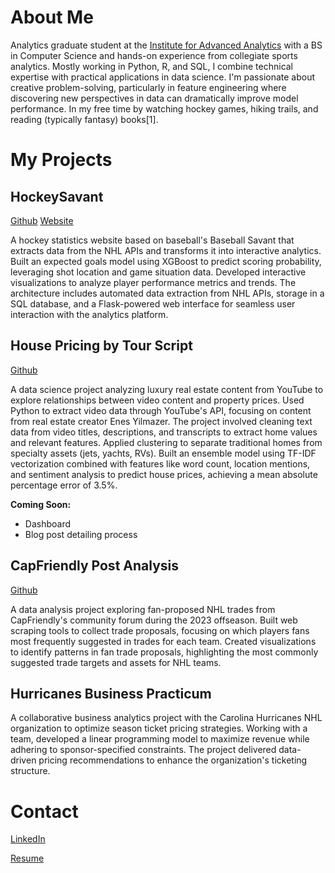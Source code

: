 # About Me

Analytics graduate student at the [Institute for Advanced Analytics](https://analytics.ncsu.edu) with a BS in Computer Science and hands-on experience from collegiate sports analytics. Mostly working in Python, R, and SQL, I combine technical expertise with practical applications in data science. I'm passionate about creative problem-solving, particularly in feature engineering where discovering new perspectives in data can dramatically improve model performance. In my free time by watching hockey games, hiking trails, and reading (typically fantasy) books[1].

# My Projects

## HockeySavant

[Github](https://github.com/CharlesJub/HockeySavant) [Website](http://www.hockeysavant.com/)

A hockey statistics website based on baseball's Baseball Savant that extracts data from the NHL APIs and transforms it into interactive analytics. Built an expected goals model using XGBoost to predict scoring probability, leveraging shot location and game situation data. Developed interactive visualizations to analyze player performance metrics and trends. The architecture includes automated data extraction from NHL APIs, storage in a SQL database, and a Flask-powered web interface for seamless user interaction with the analytics platform.

## House Pricing by Tour Script

[Github](https://github.com/CharlesJub/House-Tour-Pricing)

A data science project analyzing luxury real estate content from YouTube to explore relationships between video content and property prices. Used Python to extract video data through YouTube's API, focusing on content from real estate creator Enes Yilmazer. The project involved cleaning text data from video titles, descriptions, and transcripts to extract home values and relevant features. Applied clustering to separate traditional homes from specialty assets (jets, yachts, RVs). Built an ensemble model using TF-IDF vectorization combined with features like word count, location mentions, and sentiment analysis to predict house prices, achieving a mean absolute percentage error of 3.5%.

**Coming Soon:**

- Dashboard
- Blog post detailing process

## CapFriendly Post Analysis

[Github](https://github.com/CharlesJub/CapFriendlyPost/tree/main)

A data analysis project exploring fan-proposed NHL trades from CapFriendly's community forum during the 2023 offseason. Built web scraping tools to collect trade proposals, focusing on which players fans most frequently suggested in trades for each team. Created visualizations to identify patterns in fan trade proposals, highlighting the most commonly suggested trade targets and assets for NHL teams.

## Hurricanes Business Practicum

A collaborative business analytics project with the Carolina Hurricanes NHL organization to optimize season ticket pricing strategies. Working with a team, developed a linear programming model to maximize revenue while adhering to sponsor-specified constraints. The project delivered data-driven pricing recommendations to enhance the organization's ticketing structure.

# Contact

[LinkedIn](linkedin.com/in/charles-jubera/)

[Resume](https://raw.githubusercontent.com/CharlesJub/CharlesJub.github.io/751c74b022a50b4c257236aeed0e4812ce7c9c65/Jubera_Charlie.pdf)
